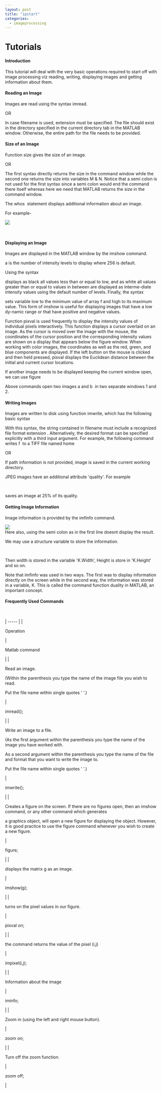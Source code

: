 ```yaml
---
layout: post
title: "ipstart"
categories:
  - imageprocessing
---
```

# Tutorials

#### Introduction

This tutorial will deal with the very basic operations required to start off with image processing viz reading, writing, displaying images and getting information about them.

#### Reading an Image

Images are read using the syntax imread.

OR

In case filename is used, extension must be specified. The file should exist in the directory specified in the current directory tab in the MATLAB window. Otherwise, the entire path for the file needs to be provided.

#### Size of an Image

Function size gives the size of an image.

OR

The first syntax directly returns the size in the command window while the second one returns the size into variables M & N. Notice that a semi colon is not used for the first syntax since a semi colon would end the command there itself whereas here we need that MATLAB returns the size in the command window.

The whos  statement displays additional information about an image.

  
For example-

![][1]

 

#### Displaying an Image

Images are displayed in the MATLAB window by the imshow command.

a is the number of intensity levels to display where 256 is default.

Using the syntax

displays as black all values less than or equal to low, and as white all values greater than or equal to values in between are displayed as interme-diate intensity values using the default number of levels. Finally, the syntax

sets variable low to the minimum value of array f and high to its maximum value. This form of imshow is useful for displaying images that have a low dy-namic range or that have positive and negative values.

Function pixval is used frequently to display the intensity values of individual pixels interactively. This function displays a cursor overlaid on an image. As the cursor is moved over the image with the mouse, the coordinates of the cursor position and the corresponding intensity values are shown on a display that appears below the figure window. When working with color images, the coordinates as well as the red, green, and blue components are displayed. If the left button on the mouse is clicked and then held pressed, pixval displays the Euclidean distance between the initial and current cursor locations.

If another image needs to be displayed keeping the current window open,  
we can use figure

Above commands open two images a and b  in two separate windows 1 and 2.

#### Writing Images

Images are written to disk using function imwrite, which has the following basic syntax

With this syntax, the string contained in filename must include a recognized file format extension . Alternatively, the desired format can be specified explicitly with a third input argument. For example, the following command writes f  to a TIFF file named home

OR

If path information is not provided, image is saved in the current working directory.

JPEG images have an additional attribute 'quality'. For example

 

saves an image at 25% of its quality.

#### Getting Image Information

Image information is provided by the imfinfo command.

![][2]  
Here also, using the semi colon as in the first line doesnt display the result.

We may use a structure variable to store the information.

 

Then width is stored in the variable 'K.Width', Height is store in 'K.Height' and so on.

Note that imfinfo was used in two ways. The first was to display information directly on the screen while in the second way, the information was stored in a variable, K. This is called the command function duality in MATLAB, an important concept.

#### Frequently Used Commands

 

| ----- |
|

Operation

 |

Matlab command

 |
|

Read an image.

(Within the parenthesis you type the name of the image file you wish to read.

Put the file name within single quotes ' '.)

 |

imread();

 |
|

Write an image to a file.

(As the first argument within the parenthesis you type the name of the image you have worked with.

As a second argument within the parenthesis you type the name of the file and format that you want to write the image to.

Put the file name within single quotes ' '.)

 |

imwrite();

 |
|

Creates a figure on the screen. If there are no figures open, then an imshow command, or any other command which generates

a graphics object, will open a new figure for displaying the object. However, it is good practice to use the figure command whenever you wish to create a new figure.

 |

figure;

 |
|

displays the matrix g as an image.

 |

imshow(g);

 |
|

turns on the pixel values in our figure.

 |

pixval on;

 |
|

the command returns the value of the pixel (i,j)

 |

impixel(i,j);

 |
|

Information about the image

 |

iminfo;

 |
|

Zoom in (using the left and right mouse button).

 |

zoom on;

 |
|

Turn off the zoom function.

 |

zoom off;

 |

 

 

[1]: https://lh6.googleusercontent.com/B1tm29hXKEbGjUoLqfPt4F87ysxP-hSBKy8BIiV6yHINXRMkH1IcNIK0raoU1bFWFM75P9Mbc7060_pPcTV8zPPrKCjk3hqFiYwxoYcSq6GVQKvt5jNccWd4
[2]: https://lh3.googleusercontent.com/N0YE71L0NqGlwHKi7dBwV04vB8SCqNVjbCNfU96pEDI6QS4-32FZGIsrpYDRmD__Z0Hm2swmsZY4yeb-2wO3rB1zEsgMIPNdZ6_u4Ki572-lvbw8UDP5Na9v
